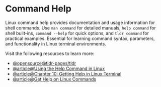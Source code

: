 # Command Help

Linux command help provides documentation and usage information for shell commands. Use `man command` for detailed manuals, `help command` for shell built-ins, `command --help` for quick options, and `tldr command` for practical examples. Essential for learning command syntax, parameters, and functionality in Linux terminal environments.

Visit the following resources to learn more:

- [@opensource@tldr-pages/tldr](https://github.com/tldr-pages/tldr)
- [@article@Using the Help Command in Linux](https://linuxhandbook.com/help-command/)
- [@article@Chapter 10: Getting Help in Linux Terminal](https://itsfoss.com/linux-command-help/)
- [@article@Get Help on Linux Commands](https://labex.io/tutorials/linux-get-help-on-linux-commands-18000)